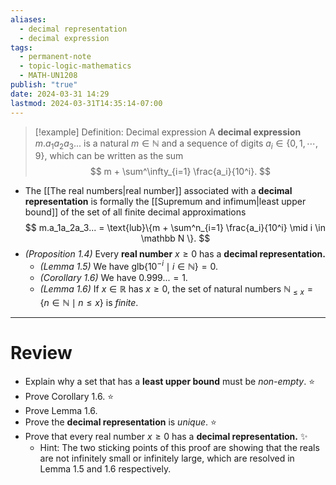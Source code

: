```yaml
---
aliases:
  - decimal representation
  - decimal expression
tags:
  - permanent-note
  - topic-logic-mathematics
  - MATH-UN1208
publish: "true"
date: 2024-03-31 14:29
lastmod: 2024-03-31T14:35:14-07:00
---
```

>[!example] Definition: Decimal expression
>A **decimal expression** $m.a_1a_2a_3...$ is a natural $m \in \mathbb N$ and a sequence of digits $a_i \in \{ 0, 1, \cdots , 9 \}$, which can be written as the sum 
>$$ 
>m + \sum^\infty_{i=1} \frac{a_i}{10^i}. 
>$$

- The [[The real numbers|real number]] associated with a **decimal representation** is formally the [[Supremum and infimum|least upper bound]] of the set of all finite decimal approximations
$$ 
m.a_1a_2a_3... = \text{lub}\{m + \sum^n_{i=1} \frac{a_i}{10^i} \mid i \in \mathbb N \}.
$$
- *(Proposition 1.4)* Every **real number** $x \geq 0$ has a **decimal representation.**
	- *(Lemma 1.5)* We have $\text{glb} \{ 10^{-i} \mid i \in \mathbb N\} = 0$.
	- *(Corollary 1.6)* We have $0.999... = 1$.
	- *(Lemma 1.6)* If $x \in \mathbb R$ has $x \geq 0$, the set of natural numbers $\mathbb N_{\leq x} = \{n \in \mathbb N \mid n \leq x\}$ is *finite*.

---
# Review

- Explain why a set that has a **least upper bound** must be *non-empty*. ⭐
- Prove Corollary 1.6. ⭐
- Prove Lemma 1.6.
- Prove the **decimal representation** is *unique*. ⭐
- Prove that every real number $x \geq 0$ has a **decimal representation.** ✨
	- Hint: The two sticking points of this proof are showing that the reals are not infinitely small or infinitely large, which are resolved in Lemma 1.5 and 1.6 respectively. 